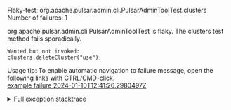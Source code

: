         
Flaky-test: org.apache.pulsar.admin.cli.PulsarAdminToolTest.clusters
Number of failures: 1

org.apache.pulsar.admin.cli.PulsarAdminToolTest is flaky. The clusters test method fails sporadically.

```
Wanted but not invoked:
clusters.deleteCluster("use");
```

Usage tip: To enable automatic navigation to failure message, open the following links with CTRL/CMD-click.  
[example failure 2024-01-10T12:41:26.2980497Z](https://github.com/apache/pulsar/actions/runs/7419301554/job/20341789304#step:11:8712)  


<details>
<summary>Full exception stacktrace</summary>
<code><pre>
Wanted but not invoked:
clusters.deleteCluster("use");
-> at org.apache.pulsar.admin.cli.PulsarAdminToolTest.clusters(PulsarAdminToolTest.java:229)

However, there were exactly 4 interactions with this mock:
clusters.getClusters();
-> at org.apache.pulsar.admin.cli.CmdClusters$List.run(CmdClusters.java:53)

clusters.getCluster("use");
-> at org.apache.pulsar.admin.cli.CmdClusters$Get.run(CmdClusters.java:69)

clusters.createCluster(
    "use",
    ClusterDataImpl(serviceUrl=http://my-service.url:8080, serviceUrlTls=null, brokerServiceUrl=null, brokerServiceUrlTls=null, proxyServiceUrl=null, authenticationPlugin=null, authenticationParameters=null, proxyProtocol=null, peerClusterNames=null, brokerClientTlsEnabled=false, tlsAllowInsecureConnection=false, brokerClientTlsEnabledWithKeyStore=false, brokerClientTlsTrustStoreType=JKS, brokerClientTlsTrustStore=null, brokerClientTlsTrustStorePassword=null, brokerClientTlsKeyStoreType=JKS, brokerClientTlsKeyStore=null, brokerClientTlsKeyStorePassword=null, brokerClientTrustCertsFilePath=null, brokerClientKeyFilePath=null, brokerClientCertificateFilePath=null, listenerName=null)
);
-> at org.apache.pulsar.admin.cli.CmdClusters$Create.runCmd(CmdClusters.java:79)

clusters.updateCluster(
    "use",
    ClusterDataImpl(serviceUrl=http://my-service.url:8080, serviceUrlTls=null, brokerServiceUrl=null, brokerServiceUrlTls=null, proxyServiceUrl=null, authenticationPlugin=null, authenticationParameters=null, proxyProtocol=null, peerClusterNames=null, brokerClientTlsEnabled=false, tlsAllowInsecureConnection=false, brokerClientTlsEnabledWithKeyStore=false, brokerClientTlsTrustStoreType=JKS, brokerClientTlsTrustStore=null, brokerClientTlsTrustStorePassword=null, brokerClientTlsKeyStoreType=JKS, brokerClientTlsKeyStore=null, brokerClientTlsKeyStorePassword=null, brokerClientTrustCertsFilePath=null, brokerClientKeyFilePath=null, brokerClientCertificateFilePath=null, listenerName=null)
);
-> at org.apache.pulsar.admin.cli.CmdClusters$Update.runCmd(CmdClusters.java:104)


	at org.apache.pulsar.admin.cli.PulsarAdminToolTest.clusters(PulsarAdminToolTest.java:229)
	at java.base/jdk.internal.reflect.NativeMethodAccessorImpl.invoke0(Native Method)
	at java.base/jdk.internal.reflect.NativeMethodAccessorImpl.invoke(NativeMethodAccessorImpl.java:77)
	at java.base/jdk.internal.reflect.DelegatingMethodAccessorImpl.invoke(DelegatingMethodAccessorImpl.java:43)
	at java.base/java.lang.reflect.Method.invoke(Method.java:568)
	at org.testng.internal.invokers.MethodInvocationHelper.invokeMethod(MethodInvocationHelper.java:139)
	at org.testng.internal.invokers.InvokeMethodRunnable.runOne(InvokeMethodRunnable.java:47)
	at org.testng.internal.invokers.InvokeMethodRunnable.call(InvokeMethodRunnable.java:76)
	at org.testng.internal.invokers.InvokeMethodRunnable.call(InvokeMethodRunnable.java:11)
	at java.base/java.util.concurrent.FutureTask.run(FutureTask.java:264)
	at java.base/java.util.concurrent.ThreadPoolExecutor.runWorker(ThreadPoolExecutor.java:1136)
	at java.base/java.util.concurrent.ThreadPoolExecutor$Worker.run(ThreadPoolExecutor.java:635)
	at java.base/java.lang.Thread.run(Thread.java:840)

</pre></code>
</details>

